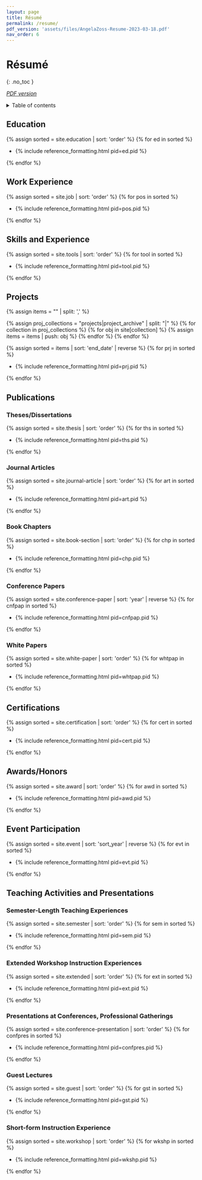 ```yaml
---
layout: page
title: Résumé
permalink: /resume/
pdf_version: 'assets/files/AngelaZoss-Resume-2023-03-18.pdf'
nav_order: 6
---
```


# Résumé 
{: .no_toc }

<i><a href="{{ page.pdf_version | relative_url }}" class="no-print">PDF version</a></i>

<details markdown="block" class="no-print">
  <summary>
    Table of contents
  </summary>
  {: .text-delta }
* TOC
{:toc}
</details>

## Education

{% assign sorted = site.education | sort: 'order' %}
{% for ed in sorted %}
  <ul>
    <li>{% include reference_formatting.html pid=ed.pid %}</li>
  </ul>
{% endfor %}

## Work Experience

{% assign sorted = site.job | sort: 'order' %}
{% for pos in sorted %}
  <ul>
    <li>{% include reference_formatting.html pid=pos.pid %}</li>
  </ul>
{% endfor %}

## Skills and Experience

{% assign sorted = site.tools | sort: 'order' %}
{% for tool in sorted %}
  <ul>
    <li>{% include reference_formatting.html pid=tool.pid %}</li>
  </ul>
{% endfor %}

## Projects

{% assign items = "" | split: ',' %}

{% assign proj_collections = "projects|project_archive" | split: "|" %}
{% for collection in proj_collections %}
  {% for obj in site[collection] %}
    {% assign items = items | push: obj %}
  {% endfor %}
{% endfor %}

<div class="multi-col pagebreak" >
{% assign sorted = items | sort: 'end_date' | reverse %}
{% for prj in sorted %}
  <ul>
    <li>{% include reference_formatting.html pid=prj.pid %}</li>
  </ul>
{% endfor %}
</div>

## Publications

### Theses/Dissertations

{% assign sorted = site.thesis | sort: 'order' %}
{% for ths in sorted %}
  <ul>
    <li>{% include reference_formatting.html pid=ths.pid %}</li>
  </ul>
{% endfor %}

### Journal Articles

{% assign sorted = site.journal-article | sort: 'order' %}
{% for art in sorted %}
  <ul>
    <li>{% include reference_formatting.html pid=art.pid %}</li>
  </ul>
{% endfor %}

### Book Chapters

{% assign sorted = site.book-section | sort: 'order' %}
{% for chp in sorted %}
  <ul>
    <li>{% include reference_formatting.html pid=chp.pid %}</li>
  </ul>
{% endfor %}

### Conference Papers

{% assign sorted = site.conference-paper | sort: 'year' | reverse %}
{% for cnfpap in sorted %}
  <ul>
    <li>{% include reference_formatting.html pid=cnfpap.pid %}</li>
  </ul>
{% endfor %}

### White Papers

{% assign sorted = site.white-paper | sort: 'order' %}
{% for whtpap in sorted %}
  <ul>
    <li>{% include reference_formatting.html pid=whtpap.pid %}</li>
  </ul>
{% endfor %}

## Certifications

{% assign sorted = site.certification | sort: 'order' %}
{% for cert in sorted %}
  <ul>
    <li>{% include reference_formatting.html pid=cert.pid %}</li>
  </ul>
{% endfor %}

## Awards/Honors

{% assign sorted = site.award | sort: 'order' %}
{% for awd in sorted %}
  <ul>
    <li>{% include reference_formatting.html pid=awd.pid %}</li>
  </ul>
{% endfor %}

## Event Participation

{% assign sorted = site.event | sort: 'sort_year' | reverse %}
{% for evt in sorted %}
  <ul>
    <li>{% include reference_formatting.html pid=evt.pid %}</li>
  </ul>
{% endfor %}

## Teaching Activities and Presentations

### Semester-Length Teaching Experiences

{% assign sorted = site.semester | sort: 'order' %}
{% for sem in sorted %}
  <ul>
    <li>{% include reference_formatting.html pid=sem.pid %}</li>
  </ul>
{% endfor %}

### Extended Workshop Instruction Experiences

{% assign sorted = site.extended | sort: 'order' %}
{% for ext in sorted %}
  <ul>
    <li>{% include reference_formatting.html pid=ext.pid %}</li>
  </ul>
{% endfor %}

### Presentations at Conferences, Professional Gatherings

{% assign sorted = site.conference-presentation | sort: 'order' %}
{% for confpres in sorted %}
  <ul>
    <li>{% include reference_formatting.html pid=confpres.pid %}</li>
  </ul>

{% endfor %}

### Guest Lectures

{% assign sorted = site.guest | sort: 'order' %}
{% for gst in sorted %}
  <ul>
    <li>{% include reference_formatting.html pid=gst.pid %}</li>
  </ul>
{% endfor %}

### Short-form Instruction Experience

{% assign sorted = site.workshop | sort: 'order' %}
{% for wkshp in sorted %}
  <ul>
    <li>{% include reference_formatting.html pid=wkshp.pid %}</li>
  </ul>
{% endfor %}
